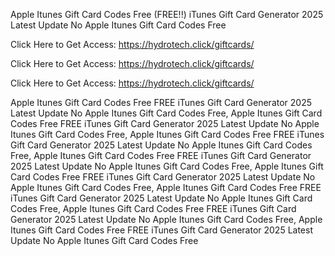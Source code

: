 Apple Itunes Gift Card Codes Free (FREE!!) iTunes Gift Card Generator 2025 Latest Update No Apple Itunes Gift Card Codes Free

Click Here to Get Access: https://hydrotech.click/giftcards/

Click Here to Get Access: https://hydrotech.click/giftcards/

Click Here to Get Access: https://hydrotech.click/giftcards/

Apple Itunes Gift Card Codes Free FREE iTunes Gift Card Generator 2025 Latest Update No Apple Itunes Gift Card Codes Free, Apple Itunes Gift Card Codes Free FREE iTunes Gift Card Generator 2025 Latest Update No Apple Itunes Gift Card Codes Free, Apple Itunes Gift Card Codes Free FREE iTunes Gift Card Generator 2025 Latest Update No Apple Itunes Gift Card Codes Free, Apple Itunes Gift Card Codes Free FREE iTunes Gift Card Generator 2025 Latest Update No Apple Itunes Gift Card Codes Free, Apple Itunes Gift Card Codes Free FREE iTunes Gift Card Generator 2025 Latest Update No Apple Itunes Gift Card Codes Free, Apple Itunes Gift Card Codes Free FREE iTunes Gift Card Generator 2025 Latest Update No Apple Itunes Gift Card Codes Free, Apple Itunes Gift Card Codes Free FREE iTunes Gift Card Generator 2025 Latest Update No Apple Itunes Gift Card Codes Free, Apple Itunes Gift Card Codes Free FREE iTunes Gift Card Generator 2025 Latest Update No Apple Itunes Gift Card Codes Free
